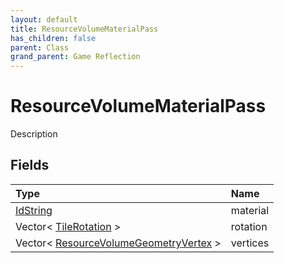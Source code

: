```yaml
---
layout: default
title: ResourceVolumeMaterialPass
has_children: false
parent: Class
grand_parent: Game Reflection
---
```

# ResourceVolumeMaterialPass
Description 

## Fields

| Type | Name |
|:----------|:--------------|
| [IdString](/riftbreaker-wiki/docs/game-reflection/components/id_string/) | material |
| Vector< [TileRotation](/riftbreaker-wiki/docs/game-reflection/enums/tile_rotation/) > | rotation |
| Vector< [ResourceVolumeGeometryVertex](/riftbreaker-wiki/docs/game-reflection/classes/resource_volume_geometry_vertex/) > | vertices |

